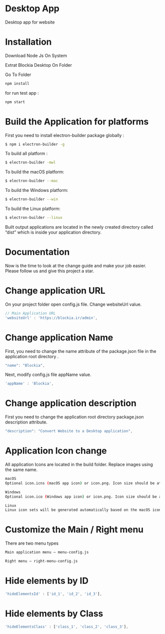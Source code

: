 # Desktop App
Desktop app for website

# Installation
Download Node Js On System

Extrat Blockia Desktop On Folder

Go To Folder
```bash
npm install
```
 for run test app :
 ```bash
npm start
```

# Build the Application for platforms
First you need to install electron-builder package globally :
```bash
$ npm i electron-builder -g
```
To build all platform :
```bash
$ electron-builder -mwl
```
To build the macOS platform:
```bash
$ electron-builder --mac
```
To build the Windows platform:
```bash
$ electron-builder --win
```
To build the Linux platform:
```bash
$ electron-builder --linux
```

Built output applications are located in the newly created directory called “dist” which is inside your application directory.

# Documentation
Now is the time to look at the change guide and make your job easier. Please follow us and give this project a star.

# Change application URL
On your project folder open config.js file. Change websiteUrl value.
```javascript
// Main Application URL
'websiteUrl' : 'https://blockia.ir/admin',
```

# Change application Name
First, you need to change the name attribute of the package.json file in the application root directory .
```javascript
"name": "Blockia",
```
Next, modify config.js file appName value.
```javascript
'appName' : 'Blockia',
```

# Change application description
First you need to change the application root directory package.json description attribute.
```javascript
"description": "Convert Website to a Desktop application",
```

# Application Icon change
All application Icons are located in the build folder. Replace images using the same name.
```bash
macOS
Optional icon.icns (macOS app icon) or icon.png. Icon size should be at least 512x512.
```
```bash
Windows
Optional icon.ico (Windows app icon) or icon.png. Icon size should be at least 256x256.
```
```bash
Linux
Linux icon sets will be generated automatically based on the macOS icons file or common icon.png.
```

# Customize the Main / Right menu
There are two menu types
```bash
Main application menu – menu-config.js
```
```bash
Right menu – right-menu-config.js
```

# Hide elements by ID
```javascript
'hideElementsId' : ['id_1', 'id_2', 'id_3'],
```

# Hide elements by Class
```javascript
'hideElementsClass' : ['class_1', 'class_2', 'class_3'],
```
